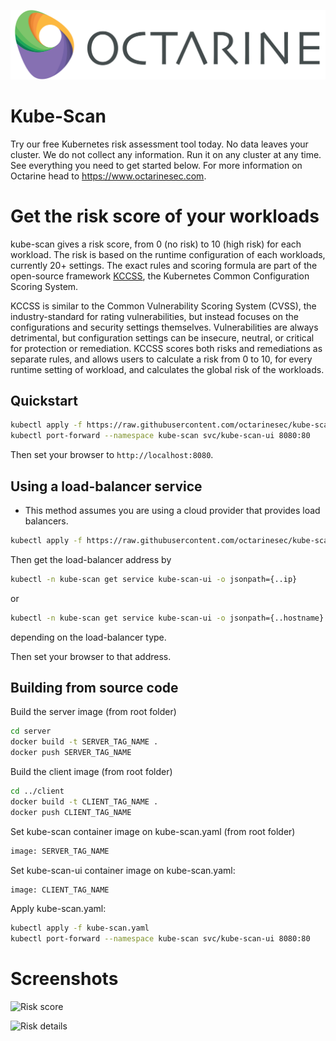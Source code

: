 
<p align="center">
  <img src="./images/octarine_logo.png">
</p>

# Kube-Scan
Try our free Kubernetes risk assessment tool today. No data leaves your cluster. We do not collect any information. Run it on any cluster at any time. See everything you need to get started below. For more information on Octarine head to https://www.octarinesec.com. 

# Get the risk score of your workloads

kube-scan gives a risk score, from 0 (no risk) to 10 (high risk) for each workload. The risk is based on the runtime configuration of each workloads, currently 20+ settings. The exact rules and scoring formula are part of the open-source framework [KCCSS](https://github.com/octarinesec/kccss), the Kubernetes Common Configuration Scoring System. 

KCCSS is similar to the Common Vulnerability Scoring System (CVSS), the industry-standard for rating vulnerabilities, but instead focuses on the configurations and security settings themselves. Vulnerabilities are always detrimental, but configuration settings can be insecure, neutral, or critical for protection or remediation. KCCSS scores both risks and remediations as separate rules, and allows users to calculate a risk from 0 to 10, for every runtime setting of workload, and calculates the global risk of the workloads.

## Quickstart
```bash
kubectl apply -f https://raw.githubusercontent.com/octarinesec/kube-scan/master/kube-scan.yaml
kubectl port-forward --namespace kube-scan svc/kube-scan-ui 8080:80
```

Then set your browser to `http://localhost:8080`.

## Using a load-balancer service
* This method assumes you are using a cloud provider that provides load balancers.
```bash
kubectl apply -f https://raw.githubusercontent.com/octarinesec/kube-scan/master/kube-scan-lb.yaml
```
Then get the load-balancer address by
```bash
kubectl -n kube-scan get service kube-scan-ui -o jsonpath={..ip}
```
or
```bash
kubectl -n kube-scan get service kube-scan-ui -o jsonpath={..hostname}
```
depending on the load-balancer type.

Then set your browser to that address.

## Building from source code
Build the server image (from root folder)
```bash
cd server
docker build -t SERVER_TAG_NAME .
docker push SERVER_TAG_NAME
```

Build the client image (from root folder)
```bash
cd ../client
docker build -t CLIENT_TAG_NAME .
docker push CLIENT_TAG_NAME
```

Set kube-scan container image on kube-scan.yaml (from root folder)
```bash
image: SERVER_TAG_NAME
```

Set kube-scan-ui container image on kube-scan.yaml:
```bash
image: CLIENT_TAG_NAME
```

Apply kube-scan.yaml:
```bash
kubectl apply -f kube-scan.yaml
kubectl port-forward --namespace kube-scan svc/kube-scan-ui 8080:80
```

# Screenshots

![Risk score](https://info.octarinesec.com/hubfs/home-1.png)

![Risk details](https://info.octarinesec.com/hubfs/risk-expanded.png)
